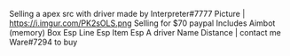 Selling a apex src with driver made by Interpreter#7777 Picture | https://i.imgur.com/PK2sOLS.png Selling for $70 paypal Includes Aimbot (memory) Box Esp Line Esp Item Esp A driver Name Distance | contact me Ware#7294 to buy
